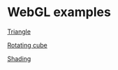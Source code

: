 # WebGL examples

[Triangle](https://damdoy.github.io/webgl-examples/triangle/triangle.html)

[Rotating cube](https://damdoy.github.io/webgl-examples/cube_rotation/cube_rotation.html)

[Shading](https://damdoy.github.io/webgl-examples/shading/shading.html)